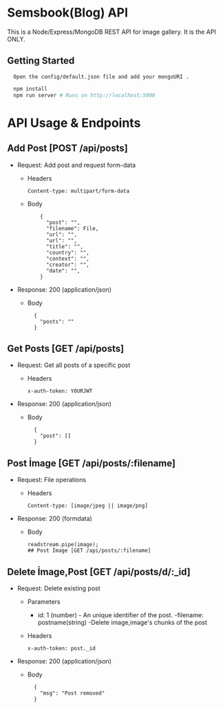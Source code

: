 # Semsbook(Blog) API

This is a Node/Express/MongoDB REST API for image gallery. It is the API ONLY. 

## Getting Started

```
  Open the config/default.json file and add your mongoURI .
```

```bash
  npm install
  npm run server # Runs on http://localhost:5000
```

# API Usage & Endpoints

## Add Post  [POST /api/posts]

- Request: Add post and request form-data 

  - Headers

        Content-type: multipart/form-data

  - Body

            {
              "post": "",
              "filename": File,
              "url": "",
              "url": "",
              "title": "",
              "country": "",
              "context": "",
              "creator": "",
              "date": "",
            }

- Response: 200 (application/json)

  - Body

          {
            "posts": ""
          }



## Get Posts [GET /api/posts]

- Request: Get all posts of a specific post

  - Headers

        x-auth-token: YOURJWT

* Response: 200 (application/json)

  - Body

          {
            "post": []
          }


## Post İmage [GET /api/posts/:filename]

- Request: File operations

  - Headers

        Content-type: [image/jpeg || image/png]

* Response: 200 (formdata)

  - Body

        readstream.pipe(image);
        ## Post İmage [GET /api/posts/:filename]
        
        
        
## Delete İmage,Post [GET /api/posts/d/:_id]
- Request: Delete existing post

  - Parameters

    - id: 1 (number) - An unique identifier of the post.
    -filename: postname(string) -Delete image,image's chunks of the post 

  - Headers

        x-auth-token: post._id

* Response: 200 (application/json)

  - Body

          {
            "msg": "Post removed"
          }
